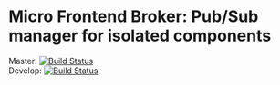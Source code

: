 # Micro Frontend Broker: Pub/Sub manager for isolated components


Master: [![Build Status](https://travis-ci.org/sandrolain/mf-broker.svg?branch=master)](https://travis-ci.org/sandrolain/mf-broker)  
Develop: [![Build Status](https://travis-ci.org/sandrolain/mf-broker.svg?branch=develop)](https://travis-ci.org/sandrolain/mf-broker)

